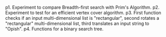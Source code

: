 p1. Experiment to compare Breadth-first search with Prim's Algorithm.
p2. Experiment to test for an efficient vertex cover algorithm.
p3. First function checks if an input multi-dimensional list is "rectangular", second rotates a "rectangular" multi-dimensional list, third translates an input string to "Opish".
p4. Functions for a binary search tree.
